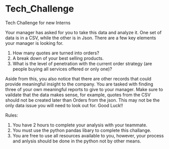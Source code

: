 # Tech_Challenge
Tech Challenge for new Interns



Your manager has asked for you to take this data and analyze it. One set of data is in a CSV, while the other is in Json. There are a few key elements your manager is looking for. 
  1. How many quotes are turned into orders?
  2. A break down of your best selling products.
  3. What is the level of penetration with the current order strategy (are people buying all services offered or only one)?

Aside from this, you also notice that there are other records that could provide meaningful insight to the company. You are tasked with finding three of your own meaningful reports to give to your manager. Make sure to vaildate that the data makes sense, for example, quotes from the CSV should not be created later than Orders from the json. This may not be the only data issue you will need to look out for. Good Luck!!


Rules:
1. You have 2 hours to complete your analysis with your teammate.
2. You must use the python pandas libary to complete this challange.
3. You are free to use all resources available to you, however, your process and anlysis should be done in the python not by other means.
 
